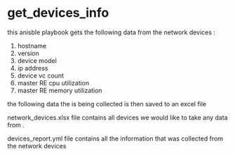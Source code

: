 # get_devices_info 

this anisble playbook gets  the following data from the network devices :
1. hostname 
2. version 
3. device model 
4. ip address
5. device vc count
6. master RE cpu utilization
7. master RE memory utilization

the following data the is being collected is then saved to an excel file 

network_devices.xlsx file contains all devices we would like to take any data from .

devices_report.yml file contains all the information that was collected from the network devices
